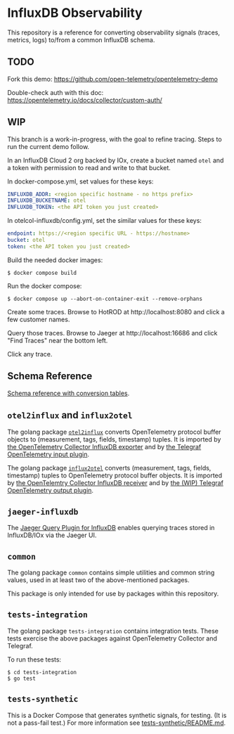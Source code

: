 # InfluxDB Observability

This repository is a reference for converting observability signals (traces, metrics, logs) to/from a common InfluxDB schema.

## TODO
Fork this demo:
https://github.com/open-telemetry/opentelemetry-demo

Double-check auth with this doc:
https://opentelemetry.io/docs/collector/custom-auth/

## WIP

This branch is a work-in-progress, with the goal to refine tracing.
Steps to run the current demo follow.

In an InfluxDB Cloud 2 org backed by IOx, create a bucket named `otel` and a token with permission to read and write to that bucket.

In docker-compose.yml, set values for these keys:
```yaml
INFLUXDB_ADDR: <region specific hostname - no https prefix>
INFLUXDB_BUCKETNAME: otel
INFLUXDB_TOKEN: <the API token you just created>
```

In otelcol-influxdb/config.yml, set the similar values for these keys:
```yaml
endpoint: https://<region specific URL - https://hostname>
bucket: otel
token: <the API token you just created>
```

Build the needed docker images:
```console
$ docker compose build
```

Run the docker compose:
```console
$ docker compose up --abort-on-container-exit --remove-orphans
```

Create some traces.
Browse to HotROD at http://localhost:8080 and click a few customer names.

Query those traces.
Browse to Jaeger at http://localhost:16686 and click "Find Traces" near the bottom left.

Click any trace.

## Schema Reference

[Schema reference with conversion tables](docs/index.md).

## `otel2influx` and `influx2otel`

The golang package [`otel2influx`](otel2influx/README.md) converts OpenTelemetry protocol buffer objects to (measurement, tags, fields, timestamp) tuples.
It is imported by [the OpenTelemetry Collector InfluxDB exporter](https://github.com/open-telemetry/opentelemetry-collector-contrib/tree/v0.27.0/exporter/influxdbexporter)
and by [the Telegraf OpenTelemetry input plugin](https://github.com/influxdata/telegraf/tree/master/plugins/inputs/opentelemetry).

The golang package [`influx2otel`](influx2otel/README.md) converts (measurement, tags, fields, timestamp) tuples to OpenTelemetry protocol buffer objects.
It is imported by [the OpenTelemtry Collector InfluxDB receiver](https://github.com/open-telemetry/opentelemetry-collector-contrib/tree/v0.27.0/receiver/influxdbreceiver)
and by [the (WIP) Telegraf OpenTelemetry output plugin](https://github.com/influxdata/telegraf/pull/9228).

## `jaeger-influxdb`

The [Jaeger Query Plugin for InfluxDB](jaeger-influxdb) enables querying traces stored in InfluxDB/IOx via the Jaeger UI.

## `common`

The golang package `common` contains simple utilities and common string values,
used in at least two of the above-mentioned packages.

This package is only intended for use by packages within this repository.

## `tests-integration`

The golang package `tests-integration` contains integration tests.
These tests exercise the above packages against OpenTelemetry Collector and Telegraf.

To run these tests:
```console
$ cd tests-integration
$ go test
```

## `tests-synthetic`

This is a Docker Compose that generates synthetic signals, for testing.
(It is not a pass-fail test.)
For more information see [tests-synthetic/README.md](tests-synthetic/README.md).
